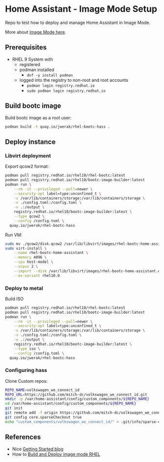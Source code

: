 # Home Assistant - Image Mode Setup

Repo to test how to deploy and manage Home Assistant in Image Mode.

More about [Image Mode here](https://developers.redhat.com/products/rhel-image-mode/overview).

## Prerequisites

- RHEL 9 System with
  - registered
  - podman installed
    - `dnf -y install podman`
  - logged into the registry to non-root and root accounts
    - `podman login registry.redhat.io`
    - `sudo podman login registry.redhat.io`

## Build bootc image

Build bootc image as a root user:

```bash
podman build -t quay.io/jwerak/rhel-bootc-hass .
```

## Deploy instance

### Libvirt deployment

Export qcow2 format:

```bash
podman pull registry.redhat.io/rhel10/rhel-bootc:latest
podman pull registry.redhat.io/rhel10/bootc-image-builder:latest
podman run \
    --rm -it --privileged --pull=newer \
    --security-opt label=type:unconfined_t \
    -v /var/lib/containers/storage:/var/lib/containers/storage \
    -v ./config.toml:/config.toml \
    -v .:/output \
    registry.redhat.io/rhel10/bootc-image-builder:latest \
    --type qcow2 \
    --config /config.toml \
  quay.io/jwerak/rhel-bootc-hass
```

Run VM:

```bash
sudo mv ./qcow2/disk.qcow2 /var/lib/libvirt/images/rhel-bootc-home-assistant.qcow2
sudo virt-install \
    --name rhel-bootc-home-assistant \
    --memory 4096 \
    --cpu host-model \
    --vcpus 2 \
    --import --disk /var/lib/libvirt/images/rhel-bootc-home-assistant.qcow2 \
    --os-variant rhel10.0
```

### Deploy to metal

Build ISO

```bash
podman pull registry.redhat.io/rhel10/rhel-bootc:latest
podman pull registry.redhat.io/rhel10/bootc-image-builder:latest
podman run \
    --rm -it --privileged --pull=newer \
    --security-opt label=type:unconfined_t \
    -v /var/lib/containers/storage:/var/lib/containers/storage \
    -v ./config.toml:/config.toml \
    -v .:/output \
    registry.redhat.io/rhel10/bootc-image-builder:latest \
    --type iso \
    --config /config.toml \
  quay.io/jwerak/rhel-bootc-hass
```

### Configuring hass

Clone Custom repos:

```bash
REPO_NAME=volkswagen_we_connect_id
REPO_URL=https://github.com/mitch-dc/volkswagen_we_connect_id.git
mkdir -p /var/home-assistant/config/custom_components/${REPO_NAME}
cd /var/home-assistant/config/custom_components/${REPO_NAME}
git init
git remote add -f origin https://github.com/mitch-dc/volkswagen_we_connect_id.git
git config core.sparseCheckout true
echo "custom_components/volkswagen_we_connect_id/" > .git/info/sparse-checkout

```

## References

- Nice [Getting Started blog](https://www.redhat.com/en/blog/image-mode-red-hat-enterprise-linux-quick-start-guide)
- How to [Build and Deploy image mode RHEL](https://developers.redhat.com/articles/2025/03/12/how-build-deploy-and-manage-image-mode-rhel#image_mode_for_rhel)